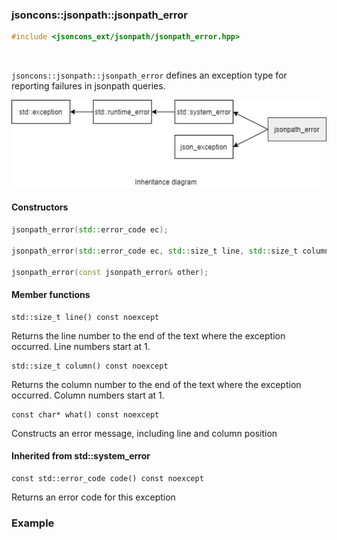 ### jsoncons::jsonpath::jsonpath_error

```cpp
#include <jsoncons_ext/jsonpath/jsonpath_error.hpp>
```

<br>

`jsoncons::jsonpath::jsonpath_error` defines an exception type for reporting failures in jsonpath queries.

![jsonpath_error](./diagrams/jsonpath_error.png)

#### Constructors
```cpp
jsonpath_error(std::error_code ec);

jsonpath_error(std::error_code ec, std::size_t line, std::size_t column);

jsonpath_error(const jsonpath_error& other);
```
#### Member functions

    std::size_t line() const noexcept
Returns the line number to the end of the text where the exception occurred.
Line numbers start at 1.

    std::size_t column() const noexcept
Returns the column number to the end of the text where the exception occurred.
Column numbers start at 1.

    const char* what() const noexcept
Constructs an error message, including line and column position

#### Inherited from std::system_error

    const std::error_code code() const noexcept
Returns an error code for this exception

### Example


